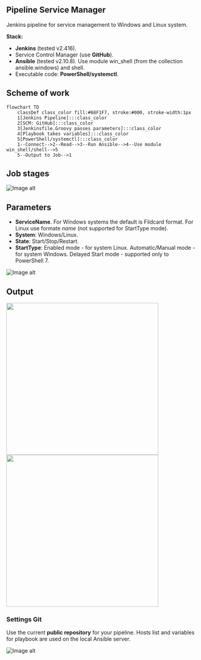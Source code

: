 ## Pipeline Service Manager

Jenkins pipeline for service management to Windows and Linux system.

**Stack:** 
- **Jenkins** (tested v2.416).
- Service Control Manager (use **GitHub**).
- **Ansible** (tested v2.10.8). Use module win_shell (from the collection ansible.windows) and shell.
- Executable code: **PowerShell/systemctl**.

## Scheme of work

```mermaid
flowchart TD
    classDef class_color fill:#68F1F7, stroke:#000, stroke-width:1px
    1[Jenkins Pipeline]:::class_color
    2[SCM: GitHub]:::class_color
    3[Jenkinsfile.Groovy passes parameters]:::class_color
    4[Playbook takes variables]:::class_color
    5[PowerShell/systemctl]:::class_color
    1--Connect-->2--Read-->3--Run Ansible-->4--Use module win_shell/shell-->5
    5--Output to Job-->1
```

## Job stages

![Image alt](https://github.com/Lifailon/Pipeline-Service-Manager/blob/rsa/Screen/Stage-View.jpg)

## Parameters

- **ServiceName**. For Windows systems the default is Fildcard format. For Linux use formate *name* (not supported for StartType mode).
- **System**: Windows/Linux.
- **State**: Start/Stop/Restart.
- **StartType**: Enabled mode - for system Linux. Automatic/Manual mode - for system Windows. Delayed Start mode - supported only to PowerShell 7.

![Image alt](https://github.com/Lifailon/Pipeline-Service-Manager/blob/rsa/Screen/Build-Parameters.jpg)

## Output

<a href="https://github.com/Lifailon/Pipeline-Service-Manager/blob/rsa/Screen/Windows.jpg"><img src="https://github.com/Lifailon/Pipeline-Service-Manager/blob/rsa/Screen/Windows.jpg" width="400"/></a>
<a href="https://github.com/Lifailon/Pipeline-Service-Manager/blob/rsa/Screen/Linux.jpg"><img src="https://github.com/Lifailon/Pipeline-Service-Manager/blob/rsa/Screen/Linux.jpg" width="400"/></a>

### Settings Git

Use the current **public repository** for your pipeline. Hosts list and variables for playbook are used on the local Ansible server.

![Image alt](https://github.com/Lifailon/Pipeline-Service-Manager/blob/rsa/Screen/Settings-Git.jpg)